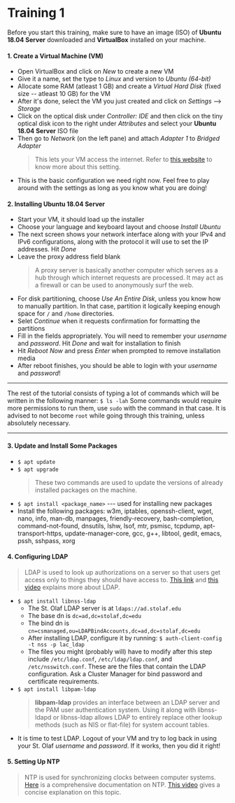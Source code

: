# Training 1
Before you start this training, make sure to have an image (ISO) of **Ubuntu 18.04 Server** downloaded and **VirtualBox** installed on your machine.

#### 1. Create a Virtual Machine (VM)
* Open VirtualBox and click on *New* to create a new VM
* Give it a name, set the type to *Linux* and version to *Ubuntu (64-bit)*
* Allocate some RAM (atleast 1 GB) and create a *Virtual Hard Disk* (fixed size -- atleast 10 GB) for the VM
* After it's done, select the VM you just created and click on *Settings* --> *Storage*
* Click on the optical disk under *Controller: IDE* and then click on the tiny optical disk icon to the right under *Attributes* and select your **Ubuntu 18.04 Server** ISO file
* Then go to *Network* (on the left pane) and attach *Adapter 1* to *Bridged Adapter*
    >This lets your VM access the internet. Refer to [this website](https://www.virtualbox.org/manual/ch06.html) to know more about this setting.
* This is the basic configuration we need right now. Feel free to play around with the settings as long as you know what you are doing!

#### 2. Installing Ubuntu 18.04 Server
* Start your VM, it should load up the installer
* Choose your language and keyboard layout and choose *Install Ubuntu*
* The next screen shows your network interface along with your IPv4 and IPv6 configurations, along with the protocol it will use to set the IP addresses. Hit *Done*
* Leave the proxy address field blank
    > A proxy server is basically another computer which serves as a hub through which internet requests are processed. It may act as a firewall or can be used to anonymously surf the web.
* For disk partitioning, choose *Use An Entire Disk*, unless you know how to manually partition. In that case, partition it logically keeping enough space for `/` and `/home` directories.
* Selet *Continue* when it requests confirmation for formatting the partitions
* Fill in the fields appropriately. You will need to remember your *username* and *password*. Hit *Done* and wait for installation to finish
* Hit *Reboot Now* and press *Enter* when prompted to remove installation media
* After reboot finishes, you should be able to login with your *username* and *password*!
***
The rest of the tutorial consists of typing a lot of commands which will be written in the following manner: 
`$ ls -lah`
Some commands would require more permissions to run them, use `sudo` with the command in that case. It is advised to not become `root` while going through this training, unless absolutely necessary.
***

#### 3. Update and Install Some Packages
* `$ apt update`
* `$ apt upgrade`
    > These two commands are used to update the versions of already installed packages on the machine.
* `$ apt install <package_name>` --- used for installing new packages
* Install the following packages: w3m, iptables, openssh-client, wget, nano, info, man-db, manpages, friendly-recovery, bash-completion, command-not-found, dnsutils, lshw, lsof, mtr, psmisc, tcpdump, apt-transport-https, update-manager-core, gcc, g++, libtool, gedit, emacs, pssh, sshpass, xorg

#### 4. Configuring LDAP
> LDAP is used to look up authorizations on a server so that users get access only to things they should have access to. [This link](http://www.gracion.com/server/whatldap.html) and [this video](https://www.youtube.com/watch?v=F2nFtlS8uEo) explains more about LDAP.
* `$ apt install libnss-ldap`
    * The St. Olaf LDAP server is at `ldaps://ad.stolaf.edu` 
    * The base dn is `dc=ad,dc=stolaf,dc=edu`
    * The bind dn is `cn=csmanaged,ou=LDAPBindAccounts,dc=ad,dc=stolaf,dc=edu`
    * After installing LDAP, configure it by running: `$ auth-client-config -t nss -p lac_ldap`
    * The files you might (probably will) have to modify after this step include `/etc/ldap.conf`, `/etc/ldap/ldap.conf`, and `/etc/nsswitch.conf`. These are the files that contain the LDAP configuration. Ask a Cluster Manager for bind password and certificate requirements.
* `$ apt install libpam-ldap`
    > **libpam-ldap** provides an interface between an LDAP server and the PAM user authentication system. Using it along with libnss-ldapd or libnss-ldap allows LDAP to entirely replace other lookup methods (such as NIS or flat-file) for system account tables.
* It is time to test LDAP. Logout of your VM and try to log back in using your St. Olaf *username* and *password*. If it works, then you did it right!

#### 5. Setting Up NTP
> NTP is used for synchronizing clocks between computer systems. [Here](http://www.ntp.org/ntpfaq/NTP-s-def.htm) is a comprehensive documentation on NTP. [This video](https://www.youtube.com/watch?v=EkQPkQb2D3g) gives a concise explanation on this topic.
